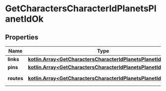 
# GetCharactersCharacterIdPlanetsPlanetIdOk

## Properties
Name | Type | Description | Notes
------------ | ------------- | ------------- | -------------
**links** | [**kotlin.Array&lt;GetCharactersCharacterIdPlanetsPlanetIdLink&gt;**](GetCharactersCharacterIdPlanetsPlanetIdLink.md) | links array | 
**pins** | [**kotlin.Array&lt;GetCharactersCharacterIdPlanetsPlanetIdPin&gt;**](GetCharactersCharacterIdPlanetsPlanetIdPin.md) | pins array | 
**routes** | [**kotlin.Array&lt;GetCharactersCharacterIdPlanetsPlanetIdRoute&gt;**](GetCharactersCharacterIdPlanetsPlanetIdRoute.md) | routes array | 



